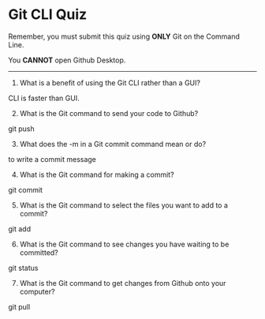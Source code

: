 # Git CLI Quiz

Remember, you must submit this quiz using __ONLY__ Git on the Command Line.

You __CANNOT__ open Github Desktop.

---

1. What is a benefit of using the Git CLI rather than a GUI?

CLI is faster than GUI.

2. What is the Git command to send your code to Github?

 git push 

3. What does the -m in a Git commit command mean or do?

to write a commit message

4. What is the Git command for making a commit?

git commit


5. What is the Git command to select the files you want to add to a commit?

git add 

6. What is the Git command to see changes you have waiting to be committed?

git status

7. What is the Git command to get changes from Github onto your computer?

git pull
